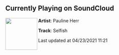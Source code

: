## Currently Playing on SoundCloud

[<img align="left" width="100" src="https://i1.sndcdn.com/artworks-poU8SN1KFFqxpeM3-yCWJOQ-t500x500.jpg">](https://soundcloud.com/paulineherr/selfish-1)

**Artist**: Pauline Herr 

**Track**: Selfish

Last updated at 04/23/2021 11:21
